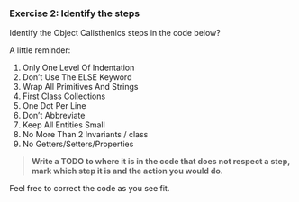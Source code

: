 ### Exercise 2: Identify the steps

Identify the Object Calisthenics steps in the code below? 

A little reminder:
   1) Only One Level Of Indentation
   2) Don’t Use The ELSE Keyword
   3) Wrap All Primitives And Strings
   4) First Class Collections
   5) One Dot Per Line
   6) Don’t Abbreviate
   7) Keep All Entities Small
   8) No More Than 2 Invariants / class
   9) No Getters/Setters/Properties


>**Write a TODO to where it is in the code that does not respect a step, mark which step it is and the action you would do.**

Feel free to correct the code as you see fit.
